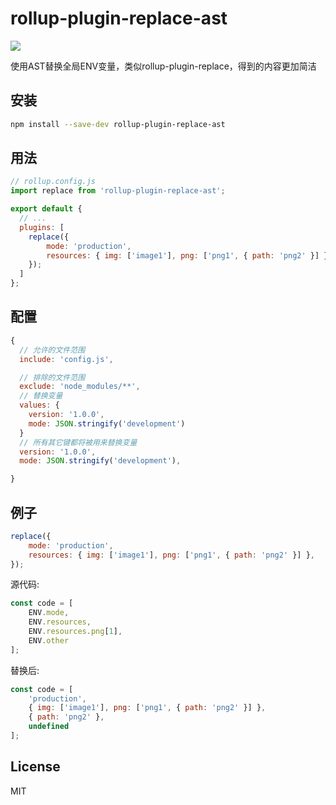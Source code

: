 # rollup-plugin-replace-ast
[![](https://img.shields.io/npm/v/rollup-plugin-replace.svg?style=flat)](https://www.npmjs.com/package/rollup-plugin-replace-ast)

使用AST替换全局ENV变量，类似rollup-plugin-replace，得到的内容更加简洁


## 安装

```bash
npm install --save-dev rollup-plugin-replace-ast
```


## 用法


```javascript
// rollup.config.js
import replace from 'rollup-plugin-replace-ast';

export default {
  // ...
  plugins: [
    replace({
        mode: 'production',
        resources: { img: ['image1'], png: ['png1', { path: 'png2' }] },
    });
  ]
};
```


## 配置

```javascript
{
  // 允许的文件范围
  include: 'config.js',

  // 排除的文件范围
  exclude: 'node_modules/**',
  // 替换变量
  values: {
    version: '1.0.0',
    mode: JSON.stringify('development')
  }
  // 所有其它键都将被用来替换变量
  version: '1.0.0',
  mode: JSON.stringify('development'),

}
```


## 例子

```javascript
replace({
    mode: 'production',
    resources: { img: ['image1'], png: ['png1', { path: 'png2' }] },
});
```

源代码:

```js
const code = [
    ENV.mode,
    ENV.resources,
    ENV.resources.png[1],
    ENV.other
];
```

替换后:

```js
const code = [
    'production',
    { img: ['image1'], png: ['png1', { path: 'png2' }] },
    { path: 'png2' },
    undefined
];
```



## License

MIT